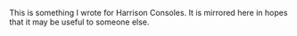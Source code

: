 This is something I wrote for Harrison Consoles. It is mirrored here in hopes 
that it may be useful to someone else.
